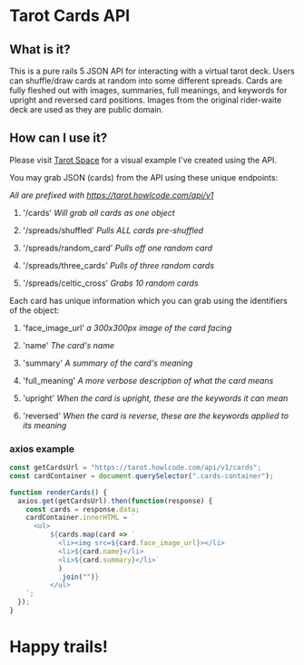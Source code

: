 # Tarot Cards API

## What is it?

This is a pure rails 5 JSON API for interacting with a virtual tarot deck. Users can
shuffle/draw cards at random into some different spreads.
Cards are fully fleshed out with images, summaries, full meanings, and keywords for upright and reversed card positions.
Images from the original rider-waite deck are used as they are public domain.

## How can I use it?

Please visit [Tarot Space](https://tarot-space.howlcode.com) for a visual example I've created using the API.

You may grab JSON (cards) from the API using these unique endpoints:

_All are prefixed with https://tarot.howlcode.com/api/v1_

1. '/cards' _Will grab all cards as one object_

2. '/spreads/shuffled' _Pulls ALL cards pre-shuffled_

3. '/spreads/random_card' _Pulls off one random card_

4. '/spreads/three_cards' _Pulls of three random cards_

5. '/spreads/celtic_cross' _Grabs 10 random cards_

Each card has unique information which you can grab using the identifiers of the object:

1. 'face_image_url' _a 300x300px image of the card facing_

2. 'name' _The card's name_

3. 'summary' _A summary of the card's meaning_

4. 'full_meaning' _A more verbose description of what the card means_

5. 'upright' _When the card is upright, these are the keywords it can mean_

6. 'reversed' _When the card is reverse, these are the keywords applied to its meaning_

### axios example

```javascript
const getCardsUrl = "https://tarot.howlcode.com/api/v1/cards";
const cardContainer = document.querySelector(".cards-container");

function renderCards() {
  axios.get(getCardsUrl).then(function(response) {
    const cards = response.data;
    cardContainer.innerHTML = `
	  <ul>
          ${cards.map(card => `
            <li><img src=${card.face_image_url}></li>
            <li>${card.name}</li>
            <li>${card.summary}</li>`
            )
            .join("")}
          </ul>
	`;
  });
}
```

# Happy trails!
